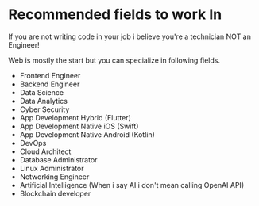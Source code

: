 # Recommended fields to work In

If you are not writing code in your job i believe you're a technician NOT an Engineer!

Web is mostly the start but you can specialize in following fields.

- Frontend Engineer
- Backend Engineer
- Data Science
- Data Analytics
- Cyber Security
- App Development Hybrid (Flutter)
- App Development Native iOS (Swift)
- App Development Native Android (Kotlin)
- DevOps
- Cloud Architect
- Database Administrator
- Linux Administrator
- Networking Engineer
- Artificial Intelligence (When i say AI i don't mean calling OpenAI API)
- Blockchain developer
<!-- - SQA -->
